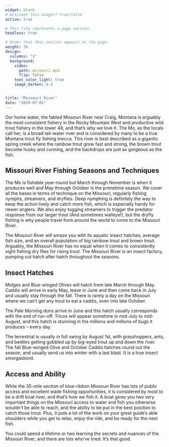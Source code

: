 ```yaml
---
widget: blank
# Activate this widget? true/false
active: true

# This file represents a page section.
headless: true

# Order that this section appears on the page.
weight: 30
design:
  columns: "1"
  background:
    video: 
      path: missouri.mp4
      flip: false
    text_color_light: true
    image_darken: 0.4


title: "Missouri River"
date: "2019-07-01"
---
```


Our home water, the fabled Missouri River near Craig, Montana is arguably the most consistent fishery in the Rocky Mountain West and productive wild trout fishery in the lower 48, and that’s why we love it. The Mo, as the locals call her, is a broad tail-water river and is considered by many to be a true Montana trout fly fishing mecca. This river is best described as a gigantic spring creek where the rainbow trout grow fast and strong, the brown trout become husky and cunning, and the backdrops are just as gorgeous as the fish.

## Missouri River Fishing Seasons and Techniques

The Mo is fishable year-round but March through November is when it produces well and May through October is the primetime season. We cover all the bases in terms of technique on the Missouri, regularly fishing nymphs, streamers, and dryflies. Deep nymphing is definitely the way to keep the action lively and catch more fish, which is especially handy for newer anglers. We also enjoy tugging streamers to trigger the predator response from our larger trout (And sometimes walleye!), but the dryfly fishing is why people travel from around the world to come to the Missouri River.

The Missouri River will amaze you with its aquatic insect hatches, average fish size, and an overall population of big rainbow trout and brown trout. Arguably, the Missouri River has no equal when it comes to consistently sight fishing dry flies for rising trout. The Missouri River is an insect factory, pumping out hatch after hatch throughout the seasons.

## Insect Hatches

Midges and Blue-winged Olives will hatch from late March through May. Caddis will arrive in early May, leave in June and then come back in July and usually stay through the fall. There is rarely a day on the Missouri where we can’t get any trout to eat a caddis, even into late October.

The Pale Morning duns arrive in June and this hatch usually corresponds with the end of run-off. Tricos will appear sometime in mid-July to mid-August, and this hatch is stunning in the millions and millions of bugs it produces – every day.

The terrestrial is usually in full swing by August 1st, with grasshoppers, ants, and beetles getting gobbled up by big-eyed trout up and down the river. The fall Blue-winged Olive and October Caddis hatches round out the season, and usually send us into winter with a last blast. It is a true insect smorgasbord.

## Access and Ability

While the 35-mile section of blue-ribbon Missouri River has lots of public access and excellent wade fishing opportunities, it is considered by most to be a drift boat river, and that’s how we fish it. A boat gives you two very important things on the Missouri access to water and fish you otherwise wouldn’t be able to reach, and the ability to be put in the best position to catch those trout. Plus, it puts a lot of the work on your great guide’s able shoulders while you get to relax, enjoy the ride, and be ready for the next fish.

You could spend a lifetime or two learning the secrets and nuances of the Missouri River, and there are lots who’ve tried. It’s that good.
